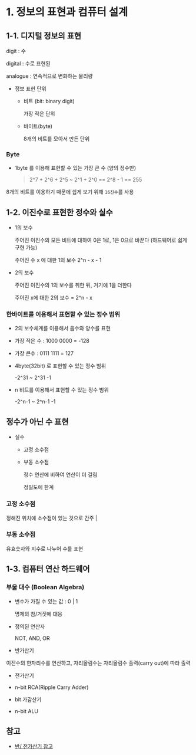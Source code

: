 # 1. 정보의 표현과 컴퓨터 설계

## 1-1. 디지털 정보의 표현

digit : 수

digital : 수로 표현된

analogue : 연속적으로 변화하는 물리량

- 정보 표현 단위

  - 비트 (bit: binary digit)

    가장 작은 단위

  - 바이트(byte)

    8개의 비트를 모아서 만든 단위

### Byte

- 1byte 를 이용해 표현할 수 있는 가장 큰 수 (양의 정수만)

  > 2^7 + 2^6 + 2^5 ~ 2^1 + 2^0 == 2^8 - 1 == 255

8개의 비트를 이용하기 때문에 쉽게 보기 위해 `16진수`를 사용

## 1-2. 이진수로 표현한 정수와 실수

- 1의 보수

  주어진 이진수의 모든 비트에 대하여 0은 1로, 1은 0으로 바꾼다 (하드웨어로 쉽게 구현 가능)

  주어진 수 x 에 대한 1의 보수 2^n - x - 1

- 2의 보수

  주어진 이진수의 1의 보수를 취한 뒤, 거기에 1을 더한다

  주어진 x에 대한 2의 보수 = 2^n - x

### 한바이트를 이용해서 표현할 수 있는 정수 범위

- 2의 보수체계를 이용해서 음수와 양수를 표현

- 가장 작은 수 : 1000 0000 = -128

- 가장 큰수 : 0111 1111 = 127

- 4byte(32bit) 로 표현할 수 있는 정수 범위

  -2^31 ~ 2^31 -1

- n 비트를 이용해서 표현할 수 있는 정수 범위

  -2^n-1 ~ 2^n-1 -1

## 정수가 아닌 수 표현

- 실수

  - 고정 소수점

  - 부동 소수점

    정수 연산에 비하여 연산이 더 걸림

    정밀도에 한계

### 고정 소수점

정해진 위치에 소수점이 있는 것으로 간주
|

### 부동 소수점

유효숫자와 지수로 나누어 수를 표현

## 1-3. 컴퓨터 연산 하드웨어

### 부울 대수 (Boolean Algebra)

- 변수가 가질 수 있는 값 : 0 | 1

  명제의 참/거짓에 대응

- 정의된 연산자

  NOT, AND, OR

- 반가산기

이진수의 한자리수를 연산하고, 자리올림수는 자리올림수 출력(carry out)에 따라 출력

- 전가산기

- n-bit RCA(Ripple Carry Adder)

- bit 가감산기

- n-bit ALU

## 참고

- [반/ 전가산기 참고](https://velog.io/@boseong-choi/ca-1)
